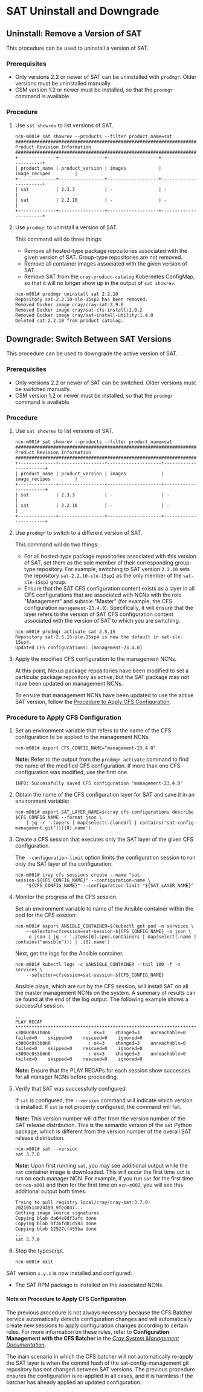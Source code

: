 # SAT Uninstall and Downgrade

## Uninstall: Remove a Version of SAT

This procedure can be used to uninstall a version of SAT.

### Prerequisites

- Only versions 2.2 or newer of SAT can be uninstalled with `prodmgr`. Older versions must be uninstalled manually.
- CSM version 1.2 or newer must be installed, so that the `prodmgr` command is available.

### Procedure

1. Use `sat showrev` to list versions of SAT.

   ```screen
   ncn-m001# sat showrev --products --filter product_name=sat
   ###############################################################################
   Product Revision Information
   ###############################################################################
   +--------------+-----------------+-------------------+-----------------------+
   | product_name | product_version | images            | image_recipes         |
   +--------------+-----------------+-------------------+-----------------------+
   | sat          | 2.3.3           | -                 | -                     |
   | sat          | 2.2.10          | -                 | -                     |
   +--------------+-----------------+-------------------+-----------------------+
   ```

1. Use `prodmgr` to uninstall a version of SAT.

   This command will do three things:

   - Remove all hosted-type package repositories associated with the given version of SAT. Group-type
     repositories are not removed.
   - Remove all container images associated with the given version of SAT.
   - Remove SAT from the `cray-product-catalog` Kubernetes ConfigMap, so that it will no longer show up
     in the output of `sat showrev`.

   ```screen
   ncn-m001# prodmgr uninstall sat 2.2.10
   Repository sat-2.2.10-sle-15sp2 has been removed.
   Removed Docker image cray/cray-sat:3.9.0
   Removed Docker image cray/sat-cfs-install:1.0.2
   Removed Docker image cray/sat-install-utility:1.4.0
   Deleted sat-2.2.10 from product catalog.
   ```

## Downgrade: Switch Between SAT Versions

This procedure can be used to downgrade the active version of SAT.

### Prerequisites

- Only versions 2.2 or newer of SAT can be switched. Older versions must be switched manually.
- CSM version 1.2 or newer must be installed, so that the `prodmgr` command is available.

### Procedure

1. Use `sat showrev` to list versions of SAT.

   ```screen
   ncn-m001# sat showrev --products --filter product_name=sat
   ###############################################################################
   Product Revision Information
   ###############################################################################
   +--------------+-----------------+--------------------+-----------------------+
   | product_name | product_version | images             | image_recipes         |
   +--------------+-----------------+--------------------+-----------------------+
   | sat          | 2.3.3           | -                  | -                     |
   | sat          | 2.2.10          | -                  | -                     |
   +--------------+-----------------+--------------------+-----------------------+
   ```

1. Use `prodmgr` to switch to a different version of SAT.

   This command will do two things:

   - For all hosted-type package repositories associated with this version of SAT, set them as the sole member
     of their corresponding group-type repository. For example, switching to SAT version `2.2.10`
     sets the repository `sat-2.2.10-sle-15sp2` as the only member of the `sat-sle-15sp2` group.
   - Ensure that the SAT CFS configuration content exists as a layer in all CFS configurations that are
     associated with NCNs with the role "Management" and subrole "Master" (for example, the CFS configuration
     `management-23.4.0`). Specifically, it will ensure that the layer refers to the version of SAT CFS
     configuration content associated with the version of SAT to which you are switching.

   ```screen
   ncn-m001# prodmgr activate sat 2.5.15
   Repository sat-2.5.15-sle-15sp4 is now the default in sat-sle-15sp4.
   Updated CFS configurations: [management-23.4.0]
   ```

1. Apply the modified CFS configuration to the management NCNs.

   At this point, Nexus package repositories have been modified to set a
   particular package repository as active, but the SAT package may not have
   been updated on management NCNs.

   To ensure that management NCNs have been updated to use the active SAT
   version, follow the [Procedure to Apply CFS Configuration](#procedure-to-apply-cfs-configuration).

### Procedure to Apply CFS Configuration

1. Set an environment variable that refers to the name of the CFS configuration
   to be applied to the management NCNs.

   ```screen
   ncn-m001# export CFS_CONFIG_NAME="management-23.4.0"
   ```

   **Note:** Refer to the output from the `prodmgr activate` command to find
   the name of the modified CFS configuration. If more than one CFS configuration
   was modified, use the first one.

   ```screen
   INFO: Successfully saved CFS configuration "management-23.4.0"
   ```

1. Obtain the name of the CFS configuration layer for SAT and save it in an
   environment variable:

   ```screen
   ncn-m001# export SAT_LAYER_NAME=$(cray cfs configurations describe $CFS_CONFIG_NAME --format json \
       | jq -r '.layers | map(select(.cloneUrl | contains("sat-config-management.git")))[0].name')
   ```

1. Create a CFS session that executes only the SAT layer of the given CFS
   configuration.

   The `--configuration-limit` option limits the configuration session to run
   only the SAT layer of the configuration.

   ```screen
   ncn-m001# cray cfs sessions create --name "sat-session-${CFS_CONFIG_NAME}" --configuration-name \
       "${CFS_CONFIG_NAME}" --configuration-limit "${SAT_LAYER_NAME}"
   ```

1. Monitor the progress of the CFS session.

   Set an environment variable to name of the Ansible container within the pod
   for the CFS session:

   ```screen
   ncn-m001# export ANSIBLE_CONTAINER=$(kubectl get pod -n services \
       --selector=cfsession=sat-session-${CFS_CONFIG_NAME} -o json \
       -o json | jq -r '.items[0].spec.containers | map(select(.name | contains("ansible"))) | .[0].name')
   ```

   Next, get the logs for the Ansible container.

   ```screen
   ncn-m001# kubectl logs -c $ANSIBLE_CONTAINER --tail 100 -f -n services \
       --selector=cfsession=sat-session-${CFS_CONFIG_NAME}
   ```

   Ansible plays, which are run by the CFS session, will install SAT on all the
   master management NCNs on the system. A summary of results can be found at
   the end of the log output. The following example shows a successful session.

   ```screen
   ...
   PLAY RECAP *********************************************************************
   x3000c0s1b0n0              : ok=3    changed=3    unreachable=0    failed=0    skipped=0    rescued=0    ignored=0
   x3000c0s3b0n0              : ok=3    changed=3    unreachable=0    failed=0    skipped=0    rescued=0    ignored=0
   x3000c0s5b0n0              : ok=3    changed=3    unreachable=0    failed=0    skipped=0    rescued=0    ignored=0
   ```

   **Note:** Ensure that the PLAY RECAPs for each session show successes for all
   manager NCNs before proceeding.

1. Verify that SAT was successfully configured.

   If `sat` is configured, the `--version` command will indicate which version
   is installed. If `sat` is not properly configured, the command will fail.

   **Note:** This version number will differ from the version number of the SAT
   release distribution. This is the semantic version of the `sat` Python package,
   which is different from the version number of the overall SAT release distribution.

   ```screen
   ncn-m001# sat --version
   sat 3.7.0
   ```

   **Note:** Upon first running `sat`, you may see additional output while the `sat`
   container image is downloaded. This will occur the first time `sat` is run on
   each manager NCN. For example, if you run `sat` for the first time on `ncn-m001`
   and then for the first time on `ncn-m002`, you will see this additional output
   both times.

   ```screen
   Trying to pull registry.local/cray/cray-sat:3.7.0-20210514024359_9fed037...
   Getting image source signatures
   Copying blob da64e8df3afc done
   Copying blob 0f36fd81d583 done
   Copying blob 12527cf455ba done
   ...
   sat 3.7.0
   ```

1. Stop the typescript.

   ```screen
   ncn-m001# exit
   ```

SAT version `x.y.z` is now installed and configured:

- The SAT RPM package is installed on the associated NCNs.

#### Note on Procedure to Apply CFS Configuration

The previous procedure is not always necessary because the CFS Batcher service
automatically detects configuration changes and will automatically create new
sessions to apply configuration changes according to certain rules. For more
information on these rules, refer to **Configuration Management with
the CFS Batcher** in the [*Cray System Management Documentation*](https://cray-hpe.github.io/docs-csm/).

The main scenario in which the CFS batcher will not automatically re-apply the
SAT layer is when the commit hash of the sat-config-management git repository
has not changed between SAT versions. The previous procedure ensures the
configuration is re-applied in all cases, and it is harmless if the batcher has
already applied an updated configuration.
